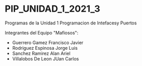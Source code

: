 # PIP_UNIDAD_1_2021_3
 Programas de la Unidad 1 Programacion de Intefacesy Puertos

Integrantes del Equipo "Mafiosos":
  - Guerrero Gamez Francisco Javier
  - Rodriguez Espinosa Jorge Luis
  - Sanchez Ramirez Alan Ariel
  - Villalobos De Leon JUan Carlos
